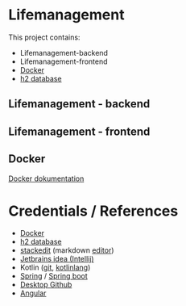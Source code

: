# Lifemanagement
This project contains:

 - Lifemanagement-backend
 - Lifemanagement-frontend
 - [Docker](https://www.docker.com/)
 - [h2 database](https://www.h2database.com/html/main.html)

## Lifemanagement - backend

## Lifemanagement - frontend

## Docker
[Docker dokumentation](docker-documentation.md)

# Credentials / References

 - [Docker](https://www.docker.com/)
 - [h2 database](https://www.h2database.com/html/main.html)
 - [stackedit](https://stackedit.io/) (markdown [editor](https://stackedit.io/app#))
 - [Jetbrains idea (Intellij)](https://www.jetbrains.com/de-de/idea/)
 - Kotlin ([git](https://github.com/JetBrains/kotlin), [kotlinlang](https://kotlinlang.org/))
 - [Spring](https://spring.io/) / [Spring boot](https://spring.io/projects/spring-boot)
 - [Desktop Github](https://desktop.github.com/)
 - [Angular](https://angular.io/)
